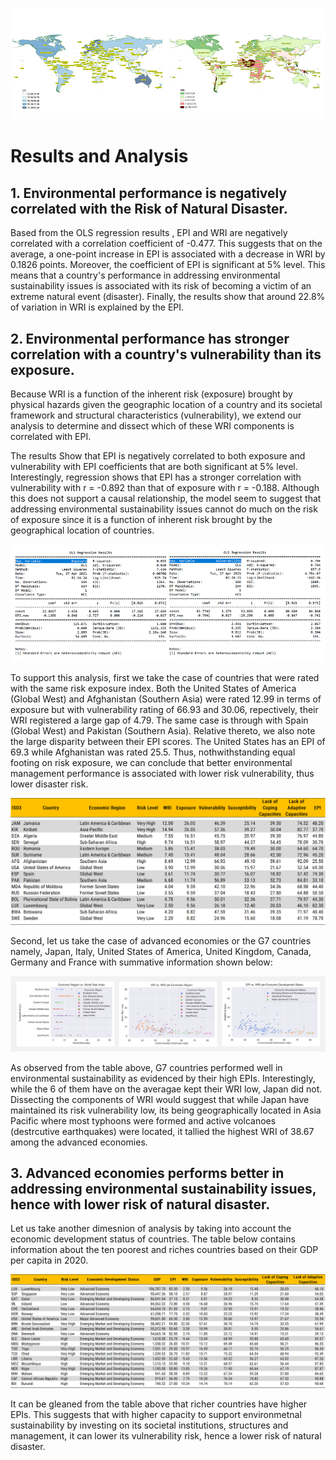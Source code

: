 ![](https://github.com/jsacoba/pai789_finalproject/blob/main/aes-folder/joined_maps.png)

# Results and Analysis

## 1. Environmental performance is negatively correlated with the Risk of Natural Disaster.

Based from the OLS regression results , EPI and WRI are negatively correlated with a correlation coefficient of -0.477. This suggests that on the average, a one-point increase in EPI is associated with a decrease in WRI by 0.1826 points. Moreover, the coefficient of EPI is significant at 5% level. This means that a country's performance in addressing environmental sustainability issues is associated with its risk of becoming a victim of an extreme natural event (disaster). Finally, the results show that around 22.8% of variation in WRI is explained by the EPI. 

## 2. Environmental performance has stronger correlation with a country's vulnerability than its exposure.

Because WRI is a function of the inherent risk (exposure) brought by physical hazards given the geographic location of a country and its societal framework and structural characteristics (vulnerability), we extend our analysis to determine and dissect which of these WRI components is correlated with EPI.

The results Show that EPI is negatively correlated to both exposure and vulnerability with EPI coefficients that are both significant at 5% level. Interestingly, regression shows that EPI has a stronger correlation with vulnerability with r = -0.892 than that of exposure with r = -0.188. Although this does not support a causal relationship, the model seem to suggest that addressing environmental sustainability issues cannot do much on the risk of exposure since it is a function of inherent risk brought by the geographical location of countries. 

![EPI vs Exposure and Vulnerability](https://github.com/jsacoba/pai789_finalproject/blob/main/script5_analyze/a.epi_wri/ols_epi_expo_vul.png)


To support this analysis, first we take the case of countries that were rated with the same risk exposure index. Both the United States of America (Global West) and Afghanistan (Southern Asia) were rated 12.99 in terms of exposure but with vulnerability rating of 66.93 and 30.06, repectively, their WRI registered a large gap of 4.79. The same case is through with Spain (Global West) and Pakistan (Southern Asia). Relative thereto, we also note the large disparity between their EPI scores. The United States has an EPI of 69.3 while Afghanistan was rated 25.5. Thus, nothwithstanding equal footing on risk exposure, we can conclude that better environmental management performance is associated with lower risk vulnerability, thus lower disaster risk.

![Countries with Same Risk Exposure](https://github.com/jsacoba/pai789_finalproject/blob/main/aes-folder/points_ols.png)

Second, let us take the case of advanced economies or the G7 countries namely, Japan, Italy, United States of America, United Kingdom, Canada, Germany and France with summative information shown below:

![G7 Countries](https://github.com/jsacoba/pai789_finalproject/blob/main/script5_analyze/e.%20analysis_tables/risk_region.png)

As observed from the table above, G7 countries performed well in environmental sustainability as evidenced by their high EPIs. Interestingly, while the 6 of them have on the averagae kept their WRI low, Japan did not. Dissecting the components of WRI would suggest that while Japan have maintained its risk vulnerability low, its being geographically located in Asia Pacific where most typhoons were formed and active volcanoes (destrcutive earthquakes) were located, it tallied the highest WRI of  38.67 among the advanced economies.

## 3. Advanced economies performs better in addressing environmental sustainability issues, hence with lower risk of natural disaster.

Let us take another dimesnion of analysis by taking into account the economic development status of countries. The table below contains information about the ten poorest and riches countries based on their GDP per capita in 2020.

![Rich and Poor Countries](https://github.com/jsacoba/pai789_finalproject/blob/main/aes-folder/points_rich.png)

It can be gleaned from the table above that richer countries have higher EPIs. This suggests that with higher capacity to support environmetnal sustainability by investing on its societal institutions, structures and management, it can lower its vulnerability risk, hence a lower risk of natural disaster.






